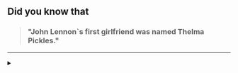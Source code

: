 ## Did you know that

<h3>
  <blockquote>
<!--START_SECTION:debris-->                                                                                                                                                                                
"John Lennon`s first girlfriend was named Thelma Pickles."
<!--END_SECTION:debris-->
  </blockquote>
</h3>

-----

<details>
  <summary></summary>

<img src="https://github-readme-stats.vercel.app/api?show_icons=true&hide=issues&username=ekickx"> <img src="https://github-readme-stats.vercel.app/api/top-langs/?layout=compact&username=ekickx">

</details>
